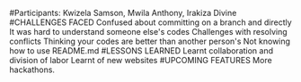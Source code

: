 #Participants:
Kwizela Samson, Mwila Anthony, Irakiza Divine
#CHALLENGES FACED
 Confused about committing on a branch and directly
 It was hard to understand someone else's codes
 Challenges with resolving conflicts
 Thinking your codes are better than another person's
 Not knowing how to use README.md
 #LESSONS LEARNED
 Learnt collaboration and division of labor
 Learnt of new websites
 #UPCOMING FEATURES
 More hackathons.
